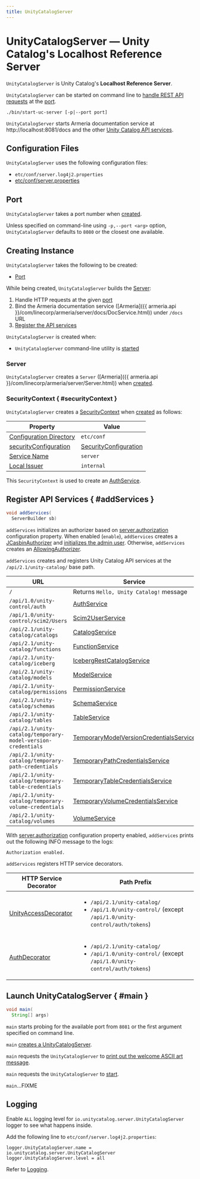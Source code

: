 ```yaml
---
title: UnityCatalogServer
---
```


# UnityCatalogServer &mdash; Unity Catalog's Localhost Reference Server

`UnityCatalogServer` is Unity Catalog's **Localhost Reference Server**.

`UnityCatalogServer` can be started on command line to [handle REST API requests](#addServices) at the [port](#port).

```console
./bin/start-uc-server [-p|--port port]
```

`UnityCatalogServer` starts Armeria documentation service at http://localhost:8081/docs and the other [Unity Catalog API services](#addServices).

## Configuration Files

`UnityCatalogServer` uses the following configuration files:

* `etc/conf/server.log4j2.properties`
* [etc/conf/server.properties](ServerPropertiesUtils.md)

## Port

`UnityCatalogServer` takes a port number when [created](#creating-instance).

Unless specified on command-line using `-p,--port <arg>` option, `UnityCatalogServer` defaults to `8080` or the closest one available.

## Creating Instance

`UnityCatalogServer` takes the following to be created:

* [Port](#port)

While being created, `UnityCatalogServer` builds the [Server](#server):

1. Handle HTTP requests at the given [port](#port)
1. Bind the Armeria documentation service ([Armeria]({{ armeria.api }}/com/linecorp/armeria/server/docs/DocService.html)) under `/docs` URL
1. [Register the API services](#addServices)

`UnityCatalogServer` is created when:

* `UnityCatalogServer` command-line utility is [started](#main)

### Server

`UnityCatalogServer` creates a `Server` ([Armeria]({{ armeria.api }}/com/linecorp/armeria/server/Server.html)) when [created](#creating-instance).

### SecurityContext { #securityContext }

`UnityCatalogServer` creates a [SecurityContext](../server-authorization/SecurityContext.md) when [created](#creating-instance) as follows:

Property | Value
-|-
 [Configuration Directory](../server-authorization/SecurityContext.md#configurationFolder) | `etc/conf`
 [securityConfiguration](../server-authorization/SecurityContext.md#securityConfiguration) | [SecurityConfiguration](#securityConfiguration)
 [Service Name](../server-authorization/SecurityContext.md#serviceName) | `server`
 [Local Issuer](../server-authorization/SecurityContext.md#localIssuer) | `internal`

This `SecurityContext` is used to create an [AuthService](AuthService.md).

## Register API Services { #addServices }

```java
void addServices(
  ServerBuilder sb)
```

`addServices` initializes an authorizer based on [server.authorization](../server-authorization/index.md#server.authorization) configuration property.
When enabled (`enable`), `addServices` creates a [JCasbinAuthorizer](../server-authorization/JCasbinAuthorizer.md) and [initializes the admin user](../server-authorization/UnityAccessUtil.md#initializeAdmin). Otherwise, `addServices` creates an [AllowingAuthorizer](../server-authorization/AllowingAuthorizer.md).

`addServices` creates and registers Unity Catalog API services at the `/api/2.1/unity-catalog/` base path.

URL | Service
-|-
 `/` | Returns `Hello, Unity Catalog!` message
 `/api/1.0/unity-control/auth` |  [AuthService](AuthService.md)
 `/api/1.0/unity-control/scim2/Users` |  [Scim2UserService](Scim2UserService.md)
 `/api/2.1/unity-catalog/catalogs` | [CatalogService](CatalogService.md)
 `/api/2.1/unity-catalog/functions` | [FunctionService](FunctionService.md)
 `/api/2.1/unity-catalog/iceberg` | [IcebergRestCatalogService](../iceberg/IcebergRestCatalogService.md)
 `/api/2.1/unity-catalog/models` | [ModelService](ModelService.md)
 `/api/2.1/unity-catalog/permissions` | [PermissionService](PermissionService.md)
 `/api/2.1/unity-catalog/schemas` | [SchemaService](SchemaService.md)
 `/api/2.1/unity-catalog/tables` | [TableService](TableService.md)
 `/api/2.1/unity-catalog/temporary-model-version-credentials` | [TemporaryModelVersionCredentialsService](TemporaryModelVersionCredentialsService.md)
 `/api/2.1/unity-catalog/temporary-path-credentials` | [TemporaryPathCredentialsService](TemporaryPathCredentialsService.md)
 `/api/2.1/unity-catalog/temporary-table-credentials` | [TemporaryTableCredentialsService](TemporaryTableCredentialsService.md)
 `/api/2.1/unity-catalog/temporary-volume-credentials` | [TemporaryVolumeCredentialsService](TemporaryVolumeCredentialsService.md)
 `/api/2.1/unity-catalog/volumes` | [VolumeService](VolumeService.md)

With [server.authorization](../server-authorization/index.md#server.authorization) configuration property enabled, `addServices` prints out the following INFO message to the logs:

``` text
Authorization enabled.
```

`addServices` registers HTTP service decorators.

HTTP Service Decorator | Path Prefix
-|-
[UnityAccessDecorator](../server-authorization/UnityAccessDecorator.md) | <ul><li>`/api/2.1/unity-catalog/`<li>`/api/1.0/unity-control/` (except `/api/1.0/unity-control/auth/tokens`)</ul>
[AuthDecorator](../server-authorization/AuthDecorator.md) | <ul><li>`/api/2.1/unity-catalog/`<li>`/api/1.0/unity-control/` (except `/api/1.0/unity-control/auth/tokens`)</ul>

## Launch UnityCatalogServer { #main }

```java
void main(
  String[] args)
```

`main` starts probing for the available port from `8081` or the first argument specified on command line.

`main` [creates a UnityCatalogServer](#creating-instance).

`main` requests the `UnityCatalogServer` to [print out the welcome ASCII art message](#printArt).

`main` requests the `UnityCatalogServer` to [start](#start).

`main`...FIXME

## Logging

Enable `ALL` logging level for `io.unitycatalog.server.UnityCatalogServer` logger to see what happens inside.

Add the following line to `etc/conf/server.log4j2.properties`:

```text
logger.UnityCatalogServer.name = io.unitycatalog.server.UnityCatalogServer
logger.UnityCatalogServer.level = all
```

Refer to [Logging](../logging.md).
